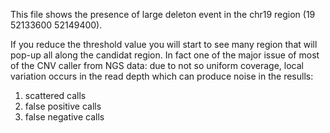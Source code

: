 This file shows the presence of large deleton event in the chr19 region (19  52133600 52149400).


If you reduce the threshold value you will start to see many region that will pop-up all along the candidat region.
In fact one of the major issue of most of the CNV caller from NGS data: due to not so uniform coverage, local variation occurs in the read depth which can produce noise in the resulls:

1. scattered calls
2. false positive calls
3. false negative calls



 